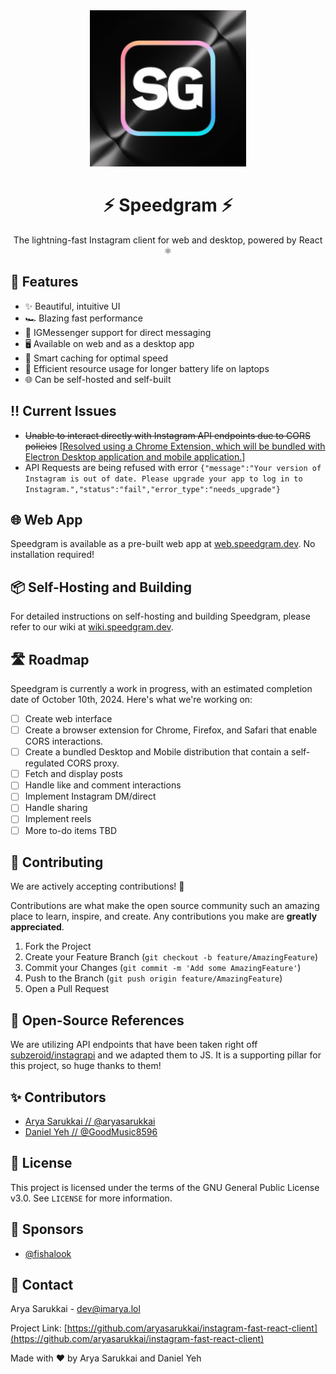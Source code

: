 <div align="center">
  <img src="landing/logo.png" alt="Speedgram Logo" width="250" height="250" />
  <h1>⚡ Speedgram ⚡</h1>
  <p>The lightning-fast Instagram client for web and desktop, powered by React ⚛️</p>
</div>

## 🚀 Features

- ✨ Beautiful, intuitive UI
- 🏎️ Blazing fast performance
- 💬 IGMessenger support for direct messaging
- 🖥️ Available on web and as a desktop app
- 🧠 Smart caching for optimal speed
- 🔋 Efficient resource usage for longer battery life on laptops
- 🌐 Can be self-hosted and self-built

## ‼️ Current Issues

- ~~Unable to interact directly with Instagram API endpoints due to CORS policies~~ [[Resolved using a Chrome Extension, which will be bundled with Electron Desktop application and mobile application.]](https://github.com/aryasarukkai/instagram-fast-react-client/issues/1)
- API Requests are being refused with error `{"message":"Your version of Instagram is out of date. Please upgrade your app to log in to Instagram.","status":"fail","error_type":"needs_upgrade"}`

## 🌐 Web App

Speedgram is available as a pre-built web app at [web.speedgram.dev](https://web.speedgram.dev). No installation required!

## 📦 Self-Hosting and Building

For detailed instructions on self-hosting and building Speedgram, please refer to our wiki at [wiki.speedgram.dev](https://wiki.speedgram.dev).

## 🛣️ Roadmap

Speedgram is currently a work in progress, with an estimated completion date of October 10th, 2024. Here's what we're working on:

- [ ] Create web interface
- [ ] Create a browser extension for Chrome, Firefox, and Safari that enable CORS interactions.
- [ ] Create a bundled Desktop and Mobile distribution that contain a self-regulated CORS proxy.
- [ ] Fetch and display posts
- [ ] Handle like and comment interactions
- [ ] Implement Instagram DM/direct
- [ ] Handle sharing
- [ ] Implement reels
- [ ] More to-do items TBD

## 🤝 Contributing

We are actively accepting contributions! 🎉

Contributions are what make the open source community such an amazing place to learn, inspire, and create. Any contributions you make are **greatly appreciated**.

1. Fork the Project
2. Create your Feature Branch (`git checkout -b feature/AmazingFeature`)
3. Commit your Changes (`git commit -m 'Add some AmazingFeature'`)
4. Push to the Branch (`git push origin feature/AmazingFeature`)
5. Open a Pull Request

## 💖 Open-Source References

We are utilizing API endpoints that have been taken right off <a href="https://github.com/subzeroid/instagrapi">subzeroid/instagrapi</a> and we adapted them to JS. It is a supporting pillar for this project, so huge thanks to them!

## ✨ Contributors

- [Arya Sarukkai // @aryasarukkai](https://github.com/aryasarukkai)
- [Daniel Yeh // @GoodMusic8596](https://github.com/GoodMusic8596)

## 📄 License

This project is licensed under the terms of the GNU General Public License v3.0. See `LICENSE` for more information.

## 🤑 Sponsors

- [@fishalook](https://x.com/fishalook)

## 💬 Contact

Arya Sarukkai - [dev@imarya.lol](mailto:dev@imarya.lol) 

Project Link: [https://github.com/aryasarukkai/instagram-fast-react-client](https://github.com/aryasarukkai/instagram-fast-react-client)

Made with ❤️ by Arya Sarukkai and Daniel Yeh
